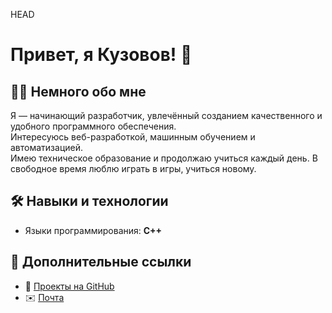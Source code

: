 HEAD
# Привет, я Кузовов! 👋

## 🧑‍💻 Немного обо мне

Я — начинающий разработчик, увлечённый созданием качественного и удобного программного обеспечения.  
Интересуюсь веб-разработкой, машинным обучением и автоматизацией.  
Имею техническое образование и продолжаю учиться каждый день. В свободное время люблю играть в игры, учиться новому.

## 🛠️ Навыки и технологии

- Языки программирования: **C++**

## 🔗 Дополнительные ссылки

- 📂 [Проекты на GitHub](https://github.com/suslik599)
- ✉️ [Почта](mailto:darkdrago2222@gmail.com)
